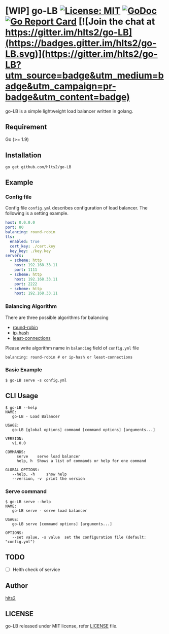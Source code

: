 # [WIP] go-LB [![License: MIT](https://img.shields.io/badge/License-MIT-blue.svg)](https://opensource.org/licenses/MIT) [![GoDoc](http://godoc.org/github.com/hlts2/go-LB?status.svg)](http://godoc.org/github.com/hlts2/go-LB) [![Go Report Card](https://goreportcard.com/badge/github.com/hlts2/go-LB)](https://goreportcard.com/report/github.com/hlts2/go-LB) [![Join the chat at https://gitter.im/hlts2/go-LB](https://badges.gitter.im/hlts2/go-LB.svg)](https://gitter.im/hlts2/go-LB?utm_source=badge&utm_medium=badge&utm_campaign=pr-badge&utm_content=badge)

go-LB is a simple lightweight load balancer written in golang.

## Requirement
Go (>= 1.9)

## Installation

```shell
go get github.com/hlts2/go-LB
```

## Example

### Config file

Config file `config.yml` describes configuration of load balancer.
The following is a setting example.

```yaml
host: 0.0.0.0
port: 80
balancing: round-robin
tls:
  enabled: true
  cert_key: ./cert.key
  key_key: ./key.key
servers:
  - scheme: http
    host: 192.168.33.11
    port: 1111
  - scheme: http
    host: 192.168.33.11
    port: 2222
  - scheme: http
    host: 192.168.33.11

```

### Balancing Algorithm

There are three possible algorithms for balancing

- [round-robin](https://github.com/hlts2/round-robin)
- [ip-hash](https://github.com/hlts2/ip-hash)
- [least-connections](https://github.com/hlts2/least-connections)

Please write algorithm name in `balancing` field of `config.yml` file

```
balancing: round-robin # or ip-hash or least-connections
```

### Basic Example

```
$ go-LB serve -s config.yml
```

## CLI Usage

```
$ go-LB --help
NAME:
   go-LB - Load Balancer

USAGE:
   go-LB [global options] command [command options] [arguments...]

VERSION:
   v1.0.0

COMMANDS:
     serve    serve load balancer
     help, h  Shows a list of commands or help for one command

GLOBAL OPTIONS:
   --help, -h     show help
   --version, -v  print the version
```

### Serve command

```
$ go-LB serve --help
NAME:
   go-LB serve - serve load balancer

USAGE:
   go-LB serve [command options] [arguments...]
   
OPTIONS:
   --set value, -s value  set the configuration file (default: "config.yml")
```

## TODO

- [ ] Helth check of service

## Author
[hlts2](https://github.com/hlts2)

## LICENSE
go-LB released under MIT license, refer [LICENSE](https://github.com/hlts2/go-LB/blob/master/LICENSE) file.
